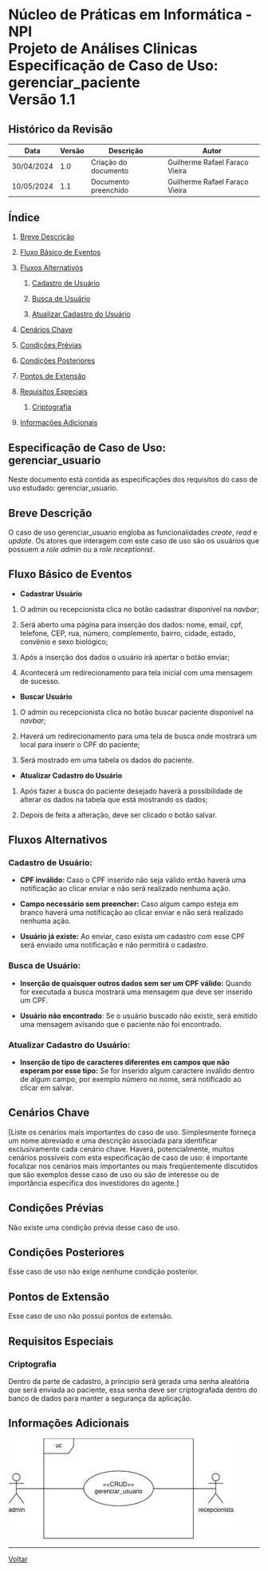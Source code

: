 # Núcleo de Práticas em Informática - NPI </br> Projeto de Análises Clinicas </br> Especificação de Caso de Uso: gerenciar_paciente </br> Versão 1.1

## Histórico da Revisão

| Data | Versão | Descrição | Autor |
| ---- | ------ | --------- | ----- |
| 30/04/2024 | 1.0 | Criação do documento | Guilherme Rafael Faraco Vieira |
| 10/05/2024 | 1.1 | Documento preenchido | Guilherme Rafael Faraco Vieira |

## Índice

1. [Breve Descrição](#breve-descrição)

2. [Fluxo Básico de Eventos](#fluxo-básico-de-eventos)

3. [Fluxos Alternativos](#fluxos-alternativos)

    1. [Cadastro de Usuário](#cadastro-de-usuário)

    2. [Busca de Usuário](#busca-de-usuário)

    3. [Atualizar Cadastro do Usuário](#atualizar-cadastro-do-usuário)

4. [Cenários Chave](#cenários-chave)

5. [Condições Prévias](#condições-prévias)

6. [Condições Posteriores](#condições-posteriores)

7. [Pontos de Extensão](#pontos-de-extensão)

8. [Requisitos Especiais](#requisitos-especiais)

    1. [Criptografia](#criptografia)

9. [Informações Adicionais](#informações-adicionais)

## Especificação de Caso de Uso: gerenciar_usuario

Neste documento está contida as especificações dos requisitos do caso de uso estudado: gerenciar_usuario.

## Breve Descrição

O caso de uso gerenciar_usuario engloba as funcionalidades *create*, *read* e *update*. Os atores que interagem com este caso de uso são os usuários que possuem a *role admin* ou a *role receptionist*.

## Fluxo Básico de Eventos

- **Cadastrar Usuário**

1. O admin ou recepcionista clica no botão cadastrar disponível na *navbar*;

2. Será aberto uma página para inserção dos dados: nome, email, cpf, telefone, CEP, rua, número, complemento, bairro, cidade, estado, convênio e sexo biológico;

3. Após a inserção dos dados o usuário irá apertar o botão enviar;

4. Acontecerá um redirecionamento para tela inicial com uma mensagem de sucesso.

- **Buscar Usuário**

1. O admin ou recepcionista clica no botão buscar paciente disponível na *navbar*;

2. Haverá um redirecionamento para uma tela de busca onde mostrará um local para inserir o CPF do paciente;

3. Será mostrado em uma tabela os dados do paciente.

- **Atualizar Cadastro do Usuário**

1. Após fazer a busca do paciente desejado haverá a possibilidade de alterar os dados na tabela que está mostrando os dados;

2. Depois de feita a alteração, deve ser clicado o botão salvar.

## Fluxos Alternativos

### **Cadastro de Usuário:**

- **CPF inválido:** Caso o CPF inserido não seja válido então haverá uma notificação ao clicar enviar e não será realizado nenhuma ação.
  
- **Campo necessário sem preencher:** Caso algum campo esteja em branco haverá uma notificação ao clicar enviar e não será realizado nenhuma ação.

- **Usuário já existe:** Ao enviar, caso exista um cadastro com esse CPF será enviado uma notificação e não permitirá o cadastro.

### **Busca de Usuário:**

- **Inserção de quaisquer outros dados sem ser um CPF válido:** Quando for executada a busca mostrará uma mensagem que deve ser inserido um CPF.

- **Usuário não encontrado**: Se o usuário buscado não existir, será emitido uma mensagem avisando que o paciente não foi encontrado.

### **Atualizar Cadastro do Usuário:**

- **Inserção de tipo de caracteres diferentes em campos que não esperam por esse tipo:** Se for inserido algum caractere inválido dentro de algum campo, por exemplo número no nome, será notificado ao clicar em salvar.

## Cenários Chave

[Liste os cenários mais importantes do caso de uso. Simplesmente forneça um nome abreviado e uma descrição associada para identificar exclusivamente cada cenário chave. Haverá, potencialmente, muitos cenários possíveis com esta especificação de caso de uso: é importante focalizar nos cenários mais importantes ou mais freqüentemente discutidos que são exemplos desse caso de uso ou são de interesse ou de importância específica dos investidores do agente.]

## Condições Prévias

Não existe uma condição prévia desse caso de uso.

## Condições Posteriores

Esse caso de uso não exige nenhume condição posterior.

## Pontos de Extensão

Esse caso de uso não possui pontos de extensão.

## Requisitos Especiais

### Criptografia

Dentro da parte de cadastro, à principio será gerada uma senha aleatória que será enviada ao paciente, essa senha deve ser criptografada dentro do banco de dados para manter a segurança da aplicação.

## Informações Adicionais

![gerenciar_usuario](../img/gerenciar_usuario.png)

---

[Voltar](readme.md)
